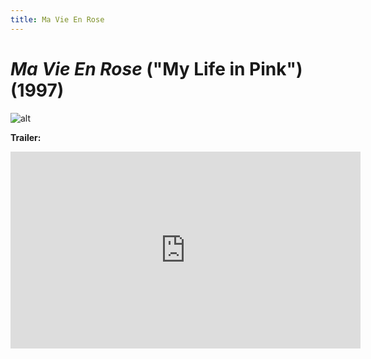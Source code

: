 ```yaml
---
title: Ma Vie En Rose
---
```

# *Ma Vie En Rose* ("My Life in Pink") (1997)

![alt](https://images-na.ssl-images-amazon.com/images/I/51Cn2ipUTxL._SY445_.jpg)

**Trailer:**

<iframe width="560" height="315" src="https://www.youtube.com/embed/s28N84T_oGk" frameborder="0" allow="accelerometer; autoplay; clipboard-write; encrypted-media; gyroscope; picture-in-picture" allowfullscreen></iframe>
